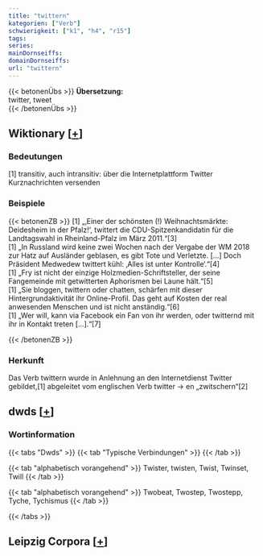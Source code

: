 ```yaml
---
title: "twittern"
kategorien: ["Verb"]
schwierigkeit: ["k1", "h4", "r15"]
tags:
series:
mainDornseiffs:
domainDornseiffs:
url: "twittern"
---
```


{{< betonenÜbs >}}
**Übersetzung:**  
twitter, tweet  
{{< /betonenÜbs >}}

## Wiktionary [[+](https://de.wiktionary.org/wiki/twittern)]

### Bedeutungen
[1] transitiv, auch intransitiv: über die Internetplattform Twitter Kurznachrichten versenden  

### Beispiele
{{< betonenZB >}}
[1] „‚Einer der schönsten (!) Weihnachtsmärkte: Deidesheim in der Pfalz!‘, twittert die CDU-Spitzenkandidatin für die Landtagswahl in Rheinland-Pfalz im März 2011.“[3]  
[1] „In Russland wird keine zwei Wochen nach der Vergabe der WM 2018 zur Hatz auf Ausländer geblasen, es gibt Tote und Verletzte. […] Doch Präsident Medwedew twittert kühl: ‚Alles ist unter Kontrolle‘.“[4]  
[1] „Fry ist nicht der einzige Holzmedien-Schriftsteller, der seine Fangemeinde mit getwitterten Aphorismen bei Laune hält.“[5]  
[1] „Sie bloggen, twittern oder chatten, schärfen mit dieser Hintergrundaktivität ihr Online-Profil. Das geht auf Kosten der real anwesenden Menschen und ist nicht anständig.“[6]  
[1] „Wer will, kann via Facebook ein Fan von ihr werden, oder twitternd mit ihr in Kontakt treten […].“[7]  

{{< /betonenZB >}}
### Herkunft
Das Verb twittern wurde in Anlehnung an den Internetdienst Twitter gebildet,[1] abgeleitet vom englischen Verb twitter → en „zwitschern“[2]  



## dwds [[+](https://www.dwds.de/wb/twittern)]

### Wortinformation
{{< tabs "Dwds" >}}
{{< tab "Typische Verbindungen" >}}
{{< /tab >}}

{{< tab "alphabetisch vorangehend" >}}
Twister, twisten, Twist, Twinset, Twill
{{< /tab >}}

{{< tab "alphabetisch vorangehend" >}}
Twobeat, Twostep, Twostepp, Tyche, Tychismus
{{< /tab >}}

{{< /tabs >}}

## Leipzig Corpora [[+](https://corpora.uni-leipzig.de/en/res?word=twittern&corpusId=deu_newscrawl-public_2018)]

